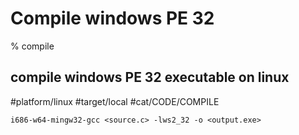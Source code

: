# Compile windows PE 32

% compile

## compile windows PE 32 executable on linux
#platform/linux #target/local #cat/CODE/COMPILE

```
i686-w64-mingw32-gcc <source.c> -lws2_32 -o <output.exe>
```

